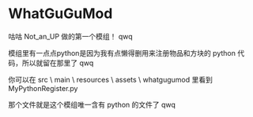 # WhatGuGuMod

 咕咕 Not_an_UP 做的第一个模组！ qwq
	
 模组里有一点点python是因为我有点懒得删用来注册物品和方块的 python 代码，所以就留在那里了 qwq
	
 你可以在 src \ main \ resources \ assets \ whatgugumod 里看到 MyPythonRegister.py
	
 那个文件就是这个模组唯一含有 python 的文件了 qwq
